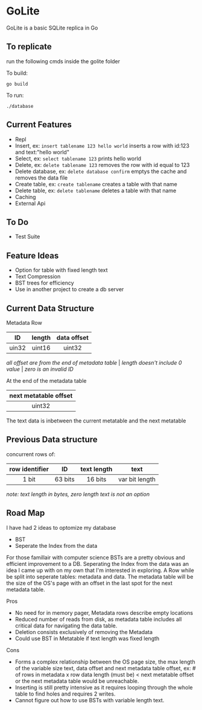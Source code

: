 # GoLite
GoLite is a basic SQLite replica in Go

## To replicate

run the following cmds inside the golite folder

To build:
```
go build
```

To run:
```
./database
```

## Current Features
- Repl
- Insert, ex: `insert tablename 123 hello world` inserts a row with id:123 and text:"hello world"
- Select, ex: `select tablename 123` prints hello world
- Delete, ex: `delete tablename 123` removes the row with id equal to 123
- Delete  database, ex: `delete database confirm` emptys the cache and removes the data file
- Create table, ex: `create tablename` creates a table with that name
- Delete table, ex: `delete tablename` deletes a table with that name
- Caching
- External Api

## To Do
- Test Suite

## Feature Ideas
- Option for table with fixed length text
- Text Compression
- BST trees for efficiency
- Use in another project to create a db server

## Current Data Structure
Metadata Row

| ID    | length | data offset |
|:-----:|:------:|:-----------:|
| uin32 | uint16 | uint32      |


*all offset are from the end of metadata table* | *length doesn't include 0 value* | *zero is an invalid ID*

At the end of the metadata table

| next metatable offset |
|:---------------------:|
| uint32                |


The text data is inbetween the current metatable and the next metatable

## Previous Data structure
concurrent rows of:

| row identifier | ID      | text length | text           |
|:--------------:|:-------:|:-----------:|:--------------:|
| 1 bit          | 63 bits | 16 bits     | var bit length |


*note: text length in bytes, zero length text is not an option*

## Road Map
I have had 2 ideas to optomize my database
- BST
- Seperate the Index from the data

For those famillair with computer science BSTs are a pretty obvious and efficient improvement to a DB.
Seperating the Index from the data was an idea I came up with on my own that I'm interested in exploring.
A Row while be split into seperate tables: metadata and data. The metadata table will be the size of the OS's page with an offset in the last spot for the next metadata table.

Pros
- No need for in memory pager, Metadata rows describe empty locations
- Reduced number of reads from disk, as metadata table includes all critical data for navigating the data table.
- Deletion consists exclusively of removing the Metadata
- Could use BST in Metatable if text length was fixed length

Cons
- Forms a complex relationship between the OS page size, the max length of the variable size text, data offset and next metadata table offset, ex: # of rows in metadata x row data length (must be) < next metatable offset or the next metadata table would be unreachable.
- Inserting is still pretty intensive as it requires looping through the whole table to find holes and requires 2 writes.
- Cannot figure out how to use BSTs with variable length text.
